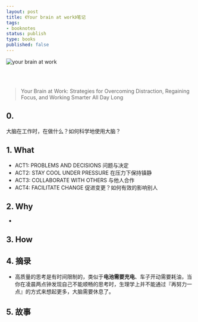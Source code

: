 ```yaml
--- 
layout: post
title: 《Your brain at work》笔记
tags: 
- booknotes
status: publish
type: books
published: false
---
```


![your brain at work](https://i.imgur.com/gQCwiXu.jpg)


<br>
<br>


> Your Brain at Work: Strategies for Overcoming Distraction, Regaining Focus, and Working Smarter All Day Long


## 0. 

大脑在工作时，在做什么？如何科学地使用大脑？


## 1. What

* ACT1: PROBLEMS AND DECISIONS 问题与决定
* ACT2: STAY COOL UNDER PRESSURE 在压力下保持镇静
* ACT3: COLLABORATE WITH OTHERS 与他人合作
* ACT4: FACILITATE CHANGE 促进变更？如何有效的影响别人

## 2. Why 

* 

## 3. How



## 4. 摘录

* 高质量的思考是有时间限制的，类似于**电池需要充电**、车子开动需要耗油，当你在凌晨两点钟发现自己不能顺畅的思考时，生理学上并不能通过『再努力一点』的方式来想起更多，大脑需要休息了。



## 5. 故事





<br>
<br>

